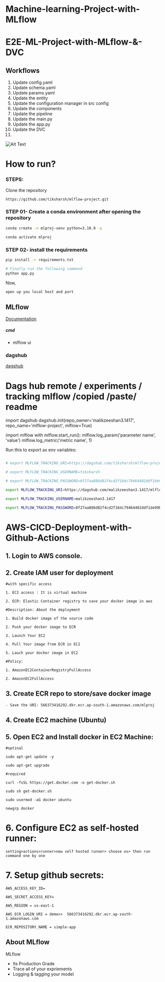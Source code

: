 # Machine-learning-Project-with-MLflow
# E2E-ML-Project-with-MLflow-&-DVC

## Workflows

1. Update config.yaml
2. Update schema.yaml
3. Update params.yaml
4. Update the entity
5. Update the configuration manager in src config
6. Update the components
7. Update the pipeline
8. Update the main.py
9. Update the app.py
10. Update the DVC
11. 
![Alt Text](https://example.com/path-to-your-image.jpg)
# How to run?

### STEPS:

Clone the repository

```bash
https://github.com/tiksharsh/mlflow-project.git
```

### STEP 01- Create a conda environment after opening the repository

```bash
conda create -n mlproj-venv python=3.10.9 -y
```

```bash
conda activate mlproj
```

### STEP 02- install the requirements

```bash
pip install -r requirements.txt
```

```bash
# Finally run the following command
python app.py
```

Now,

```bash
open up you local host and port
```

## MLflow

[Documentation](https://mlflow.org/docs/latest/index.html)

##### cmd

- mlflow ui

### dagshub

[dagshub](https://dagshub.com/)
# Dags hub remote / experiments / tracking mlflow /copied /paste/ readme

import dagshub
dagshub.init(repo_owner='malikzeeshan3.1417', repo_name='mlflow-project', mlflow=True)

import mlflow
with mlflow.start_run():
  mlflow.log_param('parameter name', 'value')
  mlflow.log_metric('metric name', 1)

Run this to export as env variables:

```bash

# export MLFLOW_TRACKING_URI=https://dagshub.com/tiksharsh/mlflow-project.mlflow

# export MLFLOW_TRACKING_USERNAME=tiksharsh 

# export MLFLOW_TRACKING_PASSWORD=0f27aa886d82f4cd2f16dc79464402ddf1de99b

export MLFLOW_TRACKING_URI=https://dagshub.com/malikzeeshan3.1417/mlflow-project.mlflow

export MLFLOW_TRACKING_USERNAME=malikzeeshan3.1417

export MLFLOW_TRACKING_PASSWORD=0f27aa886d82f4cd2f16dc79464402ddf1de99b
```

# AWS-CICD-Deployment-with-Github-Actions

## 1. Login to AWS console.

## 2. Create IAM user for deployment

    #with specific access

    1. EC2 access : It is virtual machine

    2. ECR: Elastic Container registry to save your docker image in aws

    #Description: About the deployment

    1. Build docker image of the source code

    2. Push your docker image to ECR

    3. Launch Your EC2

    4. Pull Your image from ECR in EC2

    5. Lauch your docker image in EC2

    #Policy:

    1. AmazonEC2ContainerRegistryFullAccess

    2. AmazonEC2FullAccess

## 3. Create ECR repo to store/save docker image

    - Save the URI: 566373416292.dkr.ecr.ap-south-1.amazonaws.com/mlproj

## 4. Create EC2 machine (Ubuntu)

## 5. Open EC2 and Install docker in EC2 Machine:

    #optinal

    sudo apt-get update -y

    sudo apt-get upgrade

    #required

    curl -fsSL https://get.docker.com -o get-docker.sh

    sudo sh get-docker.sh

    sudo usermod -aG docker ubuntu

    newgrp docker

# 6. Configure EC2 as self-hosted runner:

    setting>actions>runner>new self hosted runner> choose os> then run command one by one

# 7. Setup github secrets:

    AWS_ACCESS_KEY_ID=

    AWS_SECRET_ACCESS_KEY=

    AWS_REGION = us-east-1

    AWS_ECR_LOGIN_URI = demo>>  566373416292.dkr.ecr.ap-south-1.amazonaws.com

    ECR_REPOSITORY_NAME = simple-app

## About MLflow

MLflow

- Its Production Grade
- Trace all of your expriements
- Logging & tagging your model

